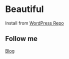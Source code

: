 # Beautiful

Install from [WordPress Repo](https://wordpress.org/themes/beautiful)

## Follow me

[Blog](https://amirmasoud.me)

